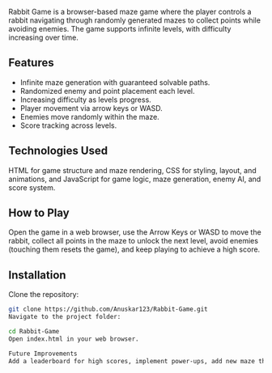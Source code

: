 
Rabbit Game is a browser-based maze game where the player controls a rabbit navigating through randomly generated mazes to collect points while avoiding enemies. The game supports infinite levels, with difficulty increasing over time.

## Features
- Infinite maze generation with guaranteed solvable paths.
- Randomized enemy and point placement each level.
- Increasing difficulty as levels progress.
- Player movement via arrow keys or WASD.
- Enemies move randomly within the maze.
- Score tracking across levels.

## Technologies Used
HTML for game structure and maze rendering, CSS for styling, layout, and animations, and JavaScript for game logic, maze generation, enemy AI, and score system.

## How to Play
Open the game in a web browser, use the Arrow Keys or WASD to move the rabbit, collect all points in the maze to unlock the next level, avoid enemies (touching them resets the game), and keep playing to achieve a high score.

## Installation
Clone the repository:
```bash
git clone https://github.com/Anuskar123/Rabbit-Game.git
Navigate to the project folder:

cd Rabbit-Game
Open index.html in your web browser.

Future Improvements
Add a leaderboard for high scores, implement power-ups, add new maze themes, and introduce touch controls for mobile play.
